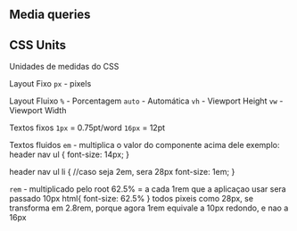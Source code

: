 ## Media queries

## CSS Units

Unidades de medidas do CSS

Layout Fixo
`px` - pixels

Layout Fluixo
`%` - Porcentagem
`auto` - Automática
`vh` - Viewport Height
`vw` - Viewport Width

Textos fixos
`1px` = 0.75pt/word
`16px` = 12pt

Textos fluidos
`em` - multiplica o valor do componente acima dele
exemplo:  
header nav ul {
  font-size: 14px;
}

header nav ul li {
    //caso seja 2em, sera 28px
  font-size: 1em;
}

`rem` - multiplicado pelo root
62.5% = a cada 1rem que a aplicaçao usar sera passado 10px
html{
    font-size: 62.5%
}
todos pixeis como 28px, se transforma em 2.8rem, porque agora 1rem equivale a 10px redondo, e nao a 16px
